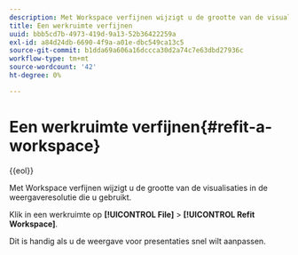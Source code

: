```yaml
---
description: Met Workspace verfijnen wijzigt u de grootte van de visualisaties in de weergaveresolutie die u gebruikt.
title: Een werkruimte verfijnen
uuid: bbb5cd7b-4973-419d-9a13-52b36422259a
exl-id: a84d24db-6690-4f9a-a01e-dbc549ca13c5
source-git-commit: b1dda69a606a16dccca30d2a74c7e63dbd27936c
workflow-type: tm+mt
source-wordcount: '42'
ht-degree: 0%

---
```


# Een werkruimte verfijnen{#refit-a-workspace}

{{eol}}

Met Workspace verfijnen wijzigt u de grootte van de visualisaties in de weergaveresolutie die u gebruikt.

Klik in een werkruimte op **[!UICONTROL File]** > **[!UICONTROL Refit Workspace]**.

Dit is handig als u de weergave voor presentaties snel wilt aanpassen.
